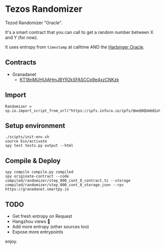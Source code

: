# Tezos Randomizer

Tezod Randomizer "Oracle".  

It's a smart contract that you can call to get a random number between X and Y (for now).

It uses entropy from `timestamp` at calltime AND the [Harbinger Oracle](https://github.com/tacoinfra/harbinger).

## Contracts

* Granadanet
  * [KT18nMUHUjAHmJBYR2kSFASCCp9e4xzCNKzk](https://better-call.dev/granadanet/KT18nMUHUjAHmJBYR2kSFASCCp9e4xzCNKzk/)

## Import

```
Randomizer = sp.io.import_script_from_url("https://ipfs.infura.io/ipfs/QmeQ8QUmbQ1oV9FQb65UxgbM5323yuKNFgk3WgTzgzeY3E")
```

## Setup environment

```
./scipts/init-env.sh
source bin/activate
spy test tests.py output --html
```

## Compile & Deploy

```
spy compile compile.py compiled
spy originate-contract --code compiled/randomizer/step_000_cont_0_contract.tz --storage compiled/randomizer/step_000_cont_0_storage.json --rpc https://granadanet.smartpy.io
```

## TODO

* Get fresh entropy on Request
* Hangzhou views :tada:
* Add more entropy (other sources too)
* Expose more entrypoints

enjoy. 
